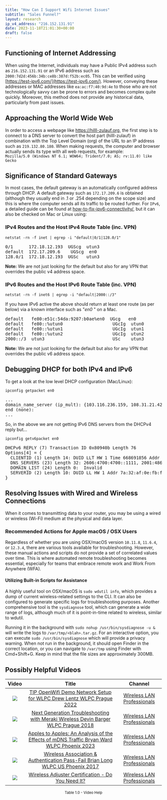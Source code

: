 ```yaml
---
title: "How Can I Support Wifi Internet Issues"
subtitle: "Sales Funnel?"
layout: research
ip_v4_address: "216.152.131.91"
date: 2023-11-18T21:01:30+00:00
draft: false
---
```


## Functioning of Internet Addressing

When using the Internet, individuals may have a Public IPv4 address such as ```216.152.131.91``` or an IPv6 address such as ```2000:7d2d:456b:34b:ce8b:387d:f52b:ec05```. This can be verified using [https://test-ipv6.com/](https://test-ipv6.com/). However, conveying these addresses or MAC addresses like ```ea:ac:f7:40:9d:4e``` to those who are not technologically savvy can be prone to errors and becomes complex quite quickly. Moreover, this method does not provide any historical data, particularly from past issues.
## Approaching the World Wide Web
In order to access a webpage like https://hilll-zulauf.org, the first step is to connect to a DNS server to convert the host part (hilll-zulauf) in combination with the Top Level Domain (org) of the URL to an IP address such as ```219.132.80.180```. When making requests, the computer and browser actually sends its type with all web requests, for example: <br>```Mozilla/5.0 (Windows NT 6.1; WOW64; Trident/7.0; AS; rv:11.0) like Gecko```
## Significance of Standard Gateways
In most cases, the default gateway is an automatically configured address through DHCP. A default gateway such as ```172.17.209.6``` is obtained (although they usually end in .1 or .254 depending on the scope size) and this is where the computer sends all its traffic to be routed further. For ```IPv6```, a detailed guide can be found at [how-to-fix-ipv6-connectivity/](/blog/how-to-fix-ipv6-connectivity/), but it can also be checked on Mac or Linux using: <br>
### IPv4 Routes and the Host IPv4 Route Table (inc. VPN)
```netstat -rn -f inet | egrep -i "default|0/1|128.0/1"```

<pre>
0/1      172.18.12.193  UGScg  utun3
default  172.17.209.6    UGScg  en0
128.0/1  172.18.12.193  UGSc   utun3</pre>

**Note:** We are not just looking for the default but also for any VPN that overrides the public v4 address space.

### IPv6 Routes and the Host IPv6 Route Table (inc. VPN)
```netstat -rn -f inet6 | egrep -i "default|2000::/3"```

If you have IPv6 active the above should return at least one route (as per below) via a known interface such as "_en0_ " on a Mac. 

<pre>
default   fe80:e51c:54da:9207:b0ae%en0  UGcg   en0
default   fe80::%utun0                   UGcIg  utun0
default   fe80::%utun1                   UGcIg  utun1
default   fe80::%utun2                   UGcIg  utun2
2000::/3  utun3                          USc    utun3</pre>

**Note:** We are not just looking for the default but also for any VPN that overrides the public v6 address space.
<br>

## Debugging DHCP for both IPv4 and IPv6

To get a look at the low level DHCP configuration (Mac/Linux): 

```ipconfig getpacket en0```

<pre>
...
domain_name_server (ip_mult): {103.116.236.159, 108.31.21.42}
end (none):
...</pre>

So, in the above we are not getting IPv6 DNS servers from the DHCPv4 reply but...

```ipconfig getv6packet en0```

<pre>
DHCPv6 REPLY (7) Transaction ID 0x80940b Length 76
Options[4] = {
  CLIENTID (1) Length 14: DUID LLT HW 1 Time 668691856 Addr ea:ac:f7:40:9d:4e
  DNS_SERVERS (23) Length 32: 2606:4700:4700::1111, 2001:4860:4860::8844
  DOMAIN_LIST (24) Length 0:  Invalid
  SERVERID (2) Length 10: DUID LL HW 1 Addr 7a:32:af:0e:fb:fd
}</pre>




## Resolving Issues with Wired and Wireless Connections
When it comes to transmitting data to your router, you may be using a wired or wireless (Wi-Fi) medium at the physical and data layer.
### Recommended Actions for Apple macOS / OSX Users
Regardless of whether you are using OSX/macOS version ```10.11.8```, ```11.6.4```, or ```12.3.4```, there are various tools available for troubleshooting. However, these manual actions and scripts do not provide a set of correlated values over time. This is where automated remote troubleshooting becomes essential, especially for teams that embrace remote work and Work From Anywhere (WFA).
#### Utilizing Built-in Scripts for Assistance
A highly useful tool on OSX/macOS is ```sudo wdutil info```, which provides a dump of current wireless-related settings to the CLI. It can also be configured to generate specific logs for troubleshooting purposes. Another comprehensive tool is the ```sysdiagnose``` tool, which can generate a wide range of logs, although much of it is point-in-time related to wireless, similar to wdutil.

Running it in the background with ```sudo nohup /usr/bin/sysdiagnose -u &``` will write the logs to ```/var/tmp/<blah>.tar.gz```. For an interactive option, you can execute ```sudo /usr/bin/sysdiagnose``` which will provide a privacy warning. When not run in the background, it should open Finder in the correct location, or you can navigate to ```/var/tmp``` using Finder with Cmd+Shift+G. Keep in mind that the file sizes are approximately 300MB.
## Possibly Helpful Videos

<link href="/plugins/lity/css/lity.min.css" rel="stylesheet">
<script src="/plugins/lity/js/lity.min.js"></script>
<div class="table1-start"></div>

|Video | Title | Channel |
| :---: | :---: | :---: |
|<a href="https://www.youtube.com/watch?v=IDWliQnBNYM" data-lity><img src="https://i.ytimg.com/vi/IDWliQnBNYM/default.jpg" class="img-fluid"></a>|<a href="https://www.youtube.com/watch?v=IDWliQnBNYM" data-lity>TIP OpenWifi Demo Network Setup for WLPC   Drew Lentz   WLPC Prague 2022</a>|<a target="_blank" href="https://www.youtube.com/channel/UCIzBSS46vcqhwmBZ7ZpY-yg" >Wireless LAN Professionals</a>|
|<a href="https://www.youtube.com/watch?v=ZRZhgniImZM" data-lity><img src="https://i.ytimg.com/vi/ZRZhgniImZM/default.jpg" class="img-fluid"></a>|<a href="https://www.youtube.com/watch?v=ZRZhgniImZM" data-lity>Next Generation Troubleshooting with Meraki Wireless   Devin Barger   WLPC Prague 2018</a>|<a target="_blank" href="https://www.youtube.com/channel/UCIzBSS46vcqhwmBZ7ZpY-yg" >Wireless LAN Professionals</a>|
|<a href="https://www.youtube.com/watch?v=miRV8qDOKBE" data-lity><img src="https://i.ytimg.com/vi/miRV8qDOKBE/default.jpg" class="img-fluid"></a>|<a href="https://www.youtube.com/watch?v=miRV8qDOKBE" data-lity>Apples to Apples: An Analysis of the Effects of mDNS Traffic   Bryan Ward   WLPC Phoenix 2023</a>|<a target="_blank" href="https://www.youtube.com/channel/UCIzBSS46vcqhwmBZ7ZpY-yg" >Wireless LAN Professionals</a>|
|<a href="https://www.youtube.com/watch?v=EWURmcra5_4" data-lity><img src="https://i.ytimg.com/vi/EWURmcra5_4/default.jpg" class="img-fluid"></a>|<a href="https://www.youtube.com/watch?v=EWURmcra5_4" data-lity>Wireless Association &amp; Authentication Pass-Fail   Brian Long   WLPC US Phoenix 2017</a>|<a target="_blank" href="https://www.youtube.com/channel/UCIzBSS46vcqhwmBZ7ZpY-yg" >Wireless LAN Professionals</a>|
|<a href="https://www.youtube.com/watch?v=PVa0C60HgyM" data-lity><img src="https://i.ytimg.com/vi/PVa0C60HgyM/default.jpg" class="img-fluid"></a>|<a href="https://www.youtube.com/watch?v=PVa0C60HgyM" data-lity>Wireless Adjuster Certification - Do You Need It?</a>|<a target="_blank" href="https://www.youtube.com/channel/UCIzBSS46vcqhwmBZ7ZpY-yg" >Wireless LAN Professionals</a>|

<center><small>Table 1.0 - Video Help</small></center>
 <br>
<div class="table1-end"></div>
<script type="text/javascript">
(function() {
    $('div.table1-start').nextUntil('div.table1-end', 'table').addClass('table thead-dark table-striped table-responsive rounded').attr('id', 't1');
    $('#t1').find('thead').addClass('thead-dark');
})();
</script>
